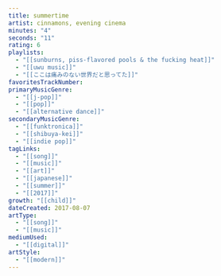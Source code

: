 ```yaml
---
title: summertime
artist: cinnamons, evening cinema
minutes: "4"
seconds: "11"
rating: 6
playlists:
  - "[[sunburns, piss-flavored pools & the fucking heat]]"
  - "[[uwu music]]"
  - "[[ここは痛みのない世界だと思ってた]]"
favoritesTrackNumber:
primaryMusicGenre:
  - "[[j-pop]]"
  - "[[pop]]"
  - "[[alternative dance]]"
secondaryMusicGenre:
  - "[[funktronica]]"
  - "[[shibuya-kei]]"
  - "[[indie pop]]"
tagLinks:
  - "[[song]]"
  - "[[music]]"
  - "[[art]]"
  - "[[japanese]]"
  - "[[summer]]"
  - "[[2017]]"
growth: "[[child]]"
dateCreated: 2017-08-07
artType:
  - "[[song]]"
  - "[[music]]"
mediumUsed:
  - "[[digital]]"
artStyle:
  - "[[modern]]"
---
```

